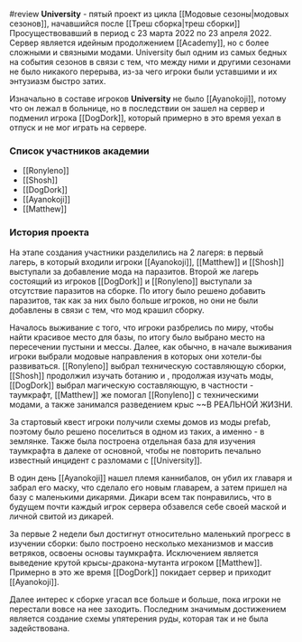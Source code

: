 #review 
**University**  - пятый проект из цикла [[Модовые сезоны|модовых сезонов]], начавшийся после [[Треш сборка|треш сборки]] Просуществовавший в период с 23 марта 2022 по 23 апреля 2022. Сервер является идейным продолжением [[Academy]], но с более сложными и связными модами. University был одним из самых бедных на события сезонов в связи с тем, что между ними и другими сезонами не было никакого перерыва, из-за чего игроки были уставшими и их энтузиазм быстро затих.


Изначально в составе игроков **University** не было [[Ayanokoji]], потому что он лежал в больнице, но в последствии он зашел на сервер и подменил игрока [[DogDork]], который примерно в это время уехал в отпуск и не мог играть на сервере.

### Список участников академии
- [[Ronyleno]]
- [[Shosh]]
- [[DogDork]]
- [[Ayanokoji]]
- [[Matthew]]

### История проекта
На этапе создания участники разделились на 2 лагеря: в первый лагерь, в который входили игроки [[Ayanokoji]], [[Matthew]] и [[Shosh]] выступали за добавление мода на паразитов. Второй же лагерь состоящий из игроков [[DogDork]] и [[Ronyleno]] выступали за отсутствие паразитов на сборке. По итогу было решено добавить паразитов, так как за них было больше игроков, но они не были добавлены в связи с тем, что мод крашил сборку.

Началось выживание с того, что игроки разбрелись по миру, чтобы найти красивое место для базы, по итогу было выбрано место на пересечении пустыни и мессы. Далее, как обычно, в начале выживания игроки выбрали модовые направления в которых они хотели-бы развиваться. [[Ronyleno]] выбрал техническую составляющую сборки, [[Shosh]] продолжил изучать ботанию и , продолжая изучать моды, [[DogDork]] выбрал магическую составляющую, в частности - таумкрафт, [[Matthew]] же помогал [[Ronyleno]] с техническими модами, а также занимался разведением крыс ~~В РЕАЛЬНОЙ ЖИЗНИ.

За стартовый квест игроки получили схемы домов из моды prefab, поэтому было решено поселиться в одном из таких, а именно - в землянке. Также была построена отдельная база для изучения таумкрафта в далеке от основной, чтобы не повторить печально известный инцидент с разломами с [[University]]. 

В один день [[Ayanokoji]] нашел племя каннибалов, он убил их главаря и забрал его маску, что сделало его новым главарем, а затем пришел на базу с маленькими дикарями. Дикари всем так понравились, что в будущем почти каждый игрок сервера обзавелся себе своей маской и личной свитой из дикарей.

За первые 2 недели был достигнут относительно маленький прогресс в изучении сборки: было построено несколько механизмов и массив ветряков, освоены основы таумкрафта. Исключением является выведение крутой крысы-дракона-мутанта игроком [[Matthew]]. Примерно в это же время [[DogDork]] покидает сервер и приходит [[Ayanokoji]].

Далее интерес к сборке угасал все больше и больше, пока игроки не перестали вовсе на нее заходить. Последним значимым достижением является создание схемы упятерения руды, которая так и не была задействована.








